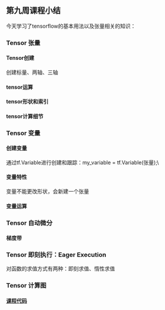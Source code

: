 ## 第九周课程小结
今天学习了tensorflow的基本用法以及张量相关的知识：
### Tensor 张量
#### Tensor创建
创建标量、两轴、三轴
#### tensor运算
#### tensor形状和索引
#### tensor计算细节
### Tensor 变量
#### 创建变量
通过tf.Variable进行创建和跟踪：my_variable = tf.Variable(张量);\
#### 变量特性
变量不能更改形状，会新建一个张量
#### 变量运算
### Tensor 自动微分
#### 梯度带
### Tensor 即刻执行：Eager Execution
对函数的求值方式有两种：即刻求值、惰性求值
### Tensor 计算图
#### [课程代码](https://github.com/HuShiruo/BDMI-course/blob/main/W9_class_code.ipynb)
